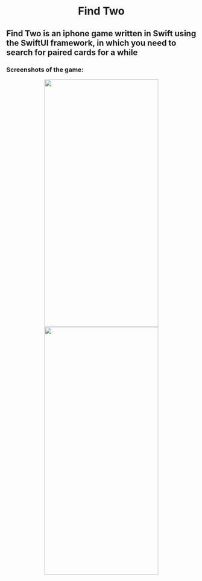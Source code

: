 <h1 align="center">Find Two </h1>
<h2>Find Two is an iphone game written in Swift using the SwiftUI framework, in which you need to search for paired cards for a while</h2>
<h3>Screenshots of the game:</h3>
<p align="center"><img src="https://github.com/user-attachments/assets/eb4e9659-b69f-4e3c-876f-923d1753978a" alt="" width="301.5" height="655.5"/> 
<img src="https://github.com/user-attachments/assets/71407f4d-acaf-42ee-bc1a-93f83f6213db" alt="" width="301.5" height="655.55" /></p>
